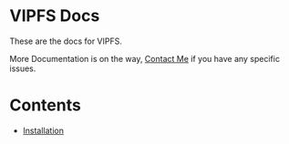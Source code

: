 # VIPFS Docs

These are the docs for VIPFS.

More Documentation is on the way, [Contact Me](https://ideea.io/about) if you have any specific issues.

# Contents
- [Installation](/docs/installation.md)